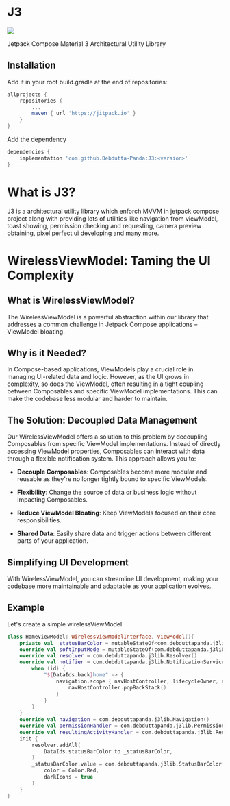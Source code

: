 # J3
[![](https://jitpack.io/v/Debdutta-Panda/J3.svg)](https://jitpack.io/#Debdutta-Panda/J3)

Jetpack Compose Material 3 Architectural Utility Library

## Installation
Add it in your root build.gradle at the end of repositories:
```groovy
allprojects {
	repositories {
		...
		maven { url 'https://jitpack.io' }
	}
}
```
Add the dependency
```groovy
dependencies {
	implementation 'com.github.Debdutta-Panda:J3:<version>'
}
```

# What is J3?

J3 is a architectural utility library which enforch MVVM in jetpack compose project along with providing lots of utilities like navigation from viewModel, toast showing, permission checking and requesting, camera preview obtaining, pixel perfect ui developing and many more.

# WirelessViewModel: Taming the UI Complexity

## What is WirelessViewModel?

The WirelessViewModel is a powerful abstraction within our library that addresses a common challenge in Jetpack Compose applications – ViewModel bloating.

## Why is it Needed?

In Compose-based applications, ViewModels play a crucial role in managing UI-related data and logic. However, as the UI grows in complexity, so does the ViewModel, often resulting in a tight coupling between Composables and specific ViewModel implementations. This can make the codebase less modular and harder to maintain.

## The Solution: Decoupled Data Management

Our WirelessViewModel offers a solution to this problem by decoupling Composables from specific ViewModel implementations. Instead of directly accessing ViewModel properties, Composables can interact with data through a flexible notification system. This approach allows you to:

- **Decouple Composables**: Composables become more modular and reusable as they're no longer tightly bound to specific ViewModels.

- **Flexibility**: Change the source of data or business logic without impacting Composables.

- **Reduce ViewModel Bloating**: Keep ViewModels focused on their core responsibilities.

- **Shared Data**: Easily share data and trigger actions between different parts of your application.

## Simplifying UI Development

With WirelessViewModel, you can streamline UI development, making your codebase more maintainable and adaptable as your application evolves.

## Example

Let's create a simple wirelessViewModel

```kt
class HomeViewModel: WirelessViewModelInterface, ViewModel(){
    private val _statusBarColor = mutableStateOf<com.debduttapanda.j3lib.StatusBarColor?>(null)
    override val softInputMode = mutableStateOf(com.debduttapanda.j3lib.SoftInputMode.adjustNothing)
    override val resolver = com.debduttapanda.j3lib.Resolver()
    override val notifier = com.debduttapanda.j3lib.NotificationService { id, arg ->
        when (id) {
            "${DataIds.back}home" -> {
                navigation.scope { navHostController, lifecycleOwner, activityService ->
                    navHostController.popBackStack()
                }
            }
        }
    }
    override val navigation = com.debduttapanda.j3lib.Navigation()
    override val permissionHandler = com.debduttapanda.j3lib.PermissionHandler()
    override val resultingActivityHandler = com.debduttapanda.j3lib.ResultingActivityHandler()
    init {
        resolver.addAll(
            DataIds.statusBarColor to _statusBarColor,
        )
        _statusBarColor.value = com.debduttapanda.j3lib.StatusBarColor(
            color = Color.Red,
            darkIcons = true
        )
    }
}
```
